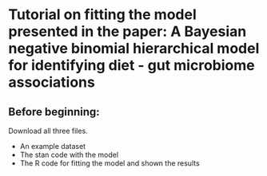 # Tutorial on fitting the model presented in the paper: A Bayesian negative binomial hierarchical model for identifying diet - gut microbiome associations

## Before beginning:
Download all three files.
- An example dataset
- The stan code with the model
- The R code for fitting the model and shown the results

